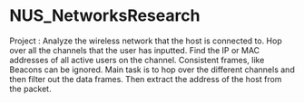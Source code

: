 # NUS_NetworksResearch

Project : Analyze the wireless network that the host is connected to. Hop over all the channels that the user has inputted. Find the IP or MAC addresses of all active users on the channel. Consistent frames, like Beacons can be ignored. Main task is to hop over the different channels and then filter out the data frames. Then extract the address of the host from the packet. 
